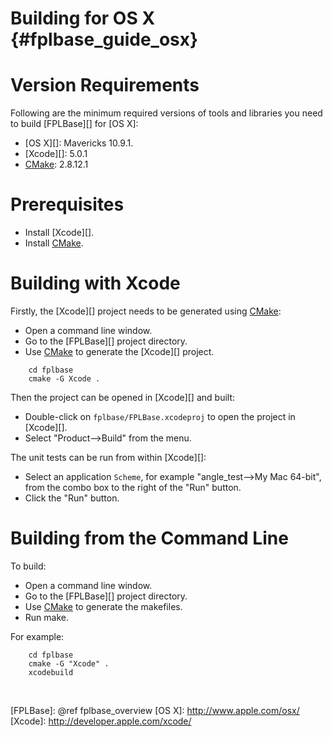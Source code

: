 Building for OS X    {#fplbase_guide_osx}
=================

# Version Requirements

Following are the minimum required versions of tools and libraries you
need to build [FPLBase][] for [OS X]:

   * [OS X][]: Mavericks 10.9.1.
   * [Xcode][]: 5.0.1
   * [CMake][]: 2.8.12.1

# Prerequisites

   * Install [Xcode][].
   * Install [CMake][].

# Building with Xcode

Firstly, the [Xcode][] project needs to be generated using [CMake][]:

   * Open a command line window.
   * Go to the [FPLBase][] project directory.
   * Use [CMake][] to generate the [Xcode][] project.

~~~{.sh}
    cd fplbase
    cmake -G Xcode .
~~~

Then the project can be opened in [Xcode][] and built:

   * Double-click on `fplbase/FPLBase.xcodeproj` to open the project in
     [Xcode][].
   * Select "Product-->Build" from the menu.

The unit tests can be run from within [Xcode][]:

   * Select an application `Scheme`, for example
     "angle_test-->My Mac 64-bit", from the combo box to the right of the
     "Run" button.
   * Click the "Run" button.


# Building from the Command Line

To build:

   * Open a command line window.
   * Go to the [FPLBase][] project directory.
   * Use [CMake][] to generate the makefiles.
   * Run make.

For example:

~~~{.sh}
    cd fplbase
    cmake -G "Xcode" .
    xcodebuild
~~~

<br>

  [CMake]: http://www.cmake.org
  [FPLBase]: @ref fplbase_overview
  [OS X]: http://www.apple.com/osx/
  [Xcode]: http://developer.apple.com/xcode/
